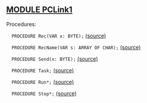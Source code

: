 
## [MODULE PCLink1](https://github.com/io-core/System/blob/main/PCLink1.Mod)

Procedures:


`  PROCEDURE Rec(VAR x: BYTE);` [(source)](https://github.com/io-core/System/blob/main/PCLink1.Mod#L15)


`  PROCEDURE RecName(VAR s: ARRAY OF CHAR);` [(source)](https://github.com/io-core/System/blob/main/PCLink1.Mod#L21)


`  PROCEDURE Send(x: BYTE);` [(source)](https://github.com/io-core/System/blob/main/PCLink1.Mod#L28)


`  PROCEDURE Task;` [(source)](https://github.com/io-core/System/blob/main/PCLink1.Mod#L34)


`  PROCEDURE Run*;` [(source)](https://github.com/io-core/System/blob/main/PCLink1.Mod#L81)


`  PROCEDURE Stop*;` [(source)](https://github.com/io-core/System/blob/main/PCLink1.Mod#L86)

